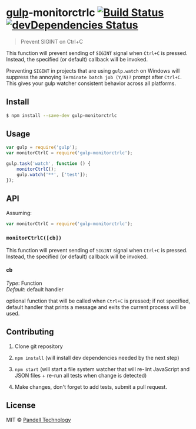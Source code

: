 # [gulp](http://gulpjs.com/)-monitorctrlc [![Build Status](https://travis-ci.org/pandell/gulp-monitorctrlc.svg?branch=master)](https://travis-ci.org/pandell/gulp-monitorctrlc) [![devDependencies Status](https://david-dm.org/pandell/gulp-monitorctrlc/dev-status.svg)](https://david-dm.org/pandell/gulp-monitorctrlc#info=devDependencies)

> Prevent SIGINT on Ctrl+C

This function will prevent sending of `SIGINT` signal when `Ctrl+C` is pressed. Instead, the specified (or default) callback will be invoked.

Preventing `SIGINT` in projects that are using `gulp.watch` on Windows will suppress the annoying `Terminate batch job (Y/N)?` prompt after `Ctrl+C`. This gives your gulp watcher consistent behavior across all platforms.

## Install

```sh
$ npm install --save-dev gulp-monitorctrlc
```


## Usage

```js
var gulp = require('gulp');
var monitorCtrlC = require('gulp-monitorctrlc');

gulp.task('watch', function () {
    monitorCtrlC();
    gulp.watch('**', ['test']);
});
```


## API

Assuming:

```js
var monitorCtrlC = require('gulp-monitorctrlc');
```

### `monitorCtrlC([cb])`

This function will prevent sending of `SIGINT` signal when `Ctrl+C` is pressed. Instead, the specified (or default) callback will be invoked.

#### cb

_Type_: Function  
_Default_: default handler

optional function that will be called when `Ctrl+C` is pressed; if not specified, default handler that prints a message and exits the current process will be used.


## Contributing

1. Clone git repository

2. `npm install` (will install dev dependencies needed by the next step)

3. `npm start` (will start a file system watcher that will re-lint JavaScript and JSON files + re-run all tests when change is detected)

4. Make changes, don't forget to add tests, submit a pull request.


## License

MIT © [Pandell Technology](http://pandell.com/)
